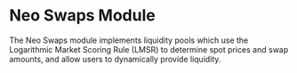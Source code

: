 # Neo Swaps Module

The Neo Swaps module implements liquidity pools which use the Logarithmic Market Scoring Rule (LMSR) to determine spot prices and swap amounts, and allow users to dynamically provide liquidity.
